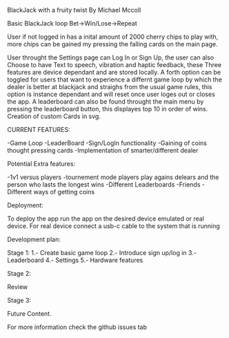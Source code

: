 BlackJack with a fruity twist
By Michael Mccoll

Basic BlackJack loop Bet->Win/Lose->Repeat

User if not logged in has a inital amount of 2000 cherry chips to play with, more chips can be gained my pressing the falling cards on the main page. 

User throught the Settings page can Log In or Sign Up, the user can also Choose to have Text to speech, vibration and haptic feedback, these Three features are device dependant and are stored locally.
A forth option can be toggled for users that want to experience a differnt game loop by which the dealer is better at blackjack and straighs from the usual game rules, this option is instance dependant and will reset once user loges out or closes the app.
A leaderboard can also be found throught the main menu by pressing the leaderboard button, this displayes top 10 in order of wins. 
Creation of custom Cards in svg.

CURRENT FEATURES:

-Game Loop
-LeaderBoard
-Sign/LogIn functionality
-Gaining of coins thought pressing cards
-Implementation of smarter/different dealer


Potential Extra features:

-1v1 versus players
-tournement mode players play agains delears and the person who lasts the longest wins
-Different Leaderboards
-Friends
-Different ways of getting coins

Deployment:

To deploy the app run the app on the desired device emulated or real device.
For real device connect a usb-c cable to the system that is running


Development plan: 

Stage 1:
1.- Create basic game loop
2.- Introduce sign up/log in
3.- Leaderboard
4.- Settings
5.- Hardware features

Stage 2:

Review

Stage 3:

Future Content.

For more information check the github issues tab

